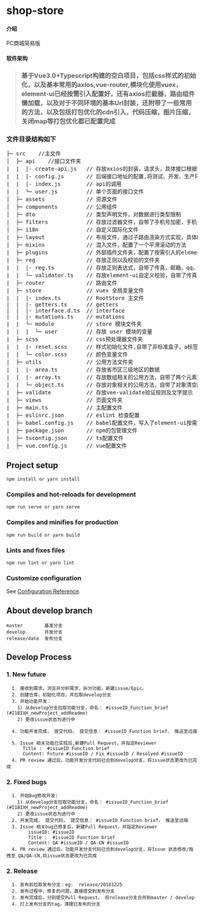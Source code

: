 # shop-store

#### 介绍
PC商城简易版

#### 软件架构
> ### 基于Vue3.0+Typescript构建的空白项目，包括css样式的初始化，以及基本常用的axios,vue-router,模块化使用vuex，element-ui已经按需引入配置好，还有axios拦截器，路由组件懒加载，以及对于不同环境的基本Url封装，还附带了一些常用的方法，以及包括打包优化的cdn引入，代码压缩，图片压缩，关闭map等打包优化都已配置完成

### 文件目录结构如下
<pre>
├─ src    //主文件
│  ├─ api    //接口文件夹
|  |  |- create-api.js   // 存放axios的封装，请求头，具体接口根据需求修改
|  |  |- config.js       // 后端接口地址的配置,将测试、开发、生产环境分开
|  |  |- index.js        // api的调用
|  |  └─ user.js         // 单个页面的接口文件
│  ├─ assets             // 资源文件
│  ├─ components         // 公用组件
│  ├─ dto                // 类型声明文件，对数据进行类型限制
|  ├─ filters            // 存放过滤器文件，自带了手机号加密，手机号格式化，时间日期处理
│  ├─ i18n               // 自定义国际化文件
|  ├─ layout             // 布局文件，通过子路由渲染方式实现，具体HTML布局根据需求修改
|  ├─ mixins             // 混入文件，配置了一个平滑滚动的方法
|  ├─ plugins            // 外部插件文件夹，配置了按需引入的element-ui
|  ├─ reg                // 存放正则以及校验的文件夹
|  |  |- reg.ts          // 存放正则表达式，自带了传真，邮箱，qq，手机号，银行卡号，固定电话，密码强度校验正则
|  |  └─ validator.ts    // 存放element-ui自定义校验，自带了传真，邮箱，qq，手机号，银行卡号，固定电话，密码强度自定义校验
|  ├─ router             // 路由文件
|  ├─ store              // vuex 全局变量文件
|  |  |- index.ts        // RootStore 主文件
|  |  |- getters.ts      // getters
|  |  |- interface.d.ts  // interface
|  |  |- mutations.ts    // mutations
|  |  └─ module          // store 模块文件夹
|  |  |  └─ user         // 存放 user 模块的变量
|  ├─ scss               // css预处理器文件夹
|  |  |- reset.scss      // 样式初始化文件,自带了非标准盒子，a标签清除下划线，清除内外边距，禁止图片拖拽等效果
|  |  └─ color.scss      // 颜色变量文件
|  ├─ utils              // 公用方法文件夹
|  |  |- area.ts         // 存放省市区三级地区的数据
|  |  |- array.ts        // 存放数组相关的公用方法，自带了两个元素交换位置，元素前进后退一格，元素置顶或末尾，去重，删除指定元素操作
|  |  └─ object.ts       // 存放对象相关的公用方法，自带了对象清空所有值的方法
|  ├─ validate           // 存放vee-validate验证规则及文字提示
|  ├─ views              // 页面文件夹
|  ├─ main.ts            // 主配置文件
|  ├─ eslinrc.json       // eslint 检查配置
|  ├─ babel.config.js    // babel配置文件，写入了element-ui按需加载的配置
|  ├─ package.json       // npm的包管理文件
|  ├─ tsconfig.json      // ts配置文件
|  ├─ vue.config.js      // vue配置文件
</pre>

## Project setup
```
npm install or yarn install
```

### Compiles and hot-reloads for development
```
npm run serve or yarn serve
```

### Compiles and minifies for production
```
npm run build or yarn build
```

### Lints and fixes files
```
npm run lint or yarn lint
```
### Customize configuration
See [Configuration Reference](https://cli.vuejs.org/config/).


## About develop branch

```
master        基准分支
develop       开发分支
release/date  发布分支
```
## Develop Process

### 1. New future
```
  1. 接收到需求，浏览并分析需求，拆分功能，新建issue/Epic。
  2. 创建仓库，初始化项目，并拉取develop分支
  3. 开始功能开发：
    1) 从develop分支拉取功能分支，命名： #issueID_Function_brief (#I1BIXH_newProject_addReadme)
    2) 更改issue状态为进行中

  4. 功能开发完成， 提交代码， 提交信息： #issueID Function brief， 推送至远端

  5. Issue 相关功能已实现后,新建Pull Request，并指定Reviewer
      Title :  #issueID Function brief
      Content: Future #issueID / Fix #issueID / Resolved #issueID
  4. PR review 通过后，功能开发分支代码已合到develop分支，将issue状态更改为已完成
```

### 2. Fixed bugs
```
  1. 开始Bug修改开发:
    1) 从develop分支拉取功能分支，命名： #issueID_Function_brief (#I1BIXH_newProject_addReadme)
    2) 更改issue状态为进行中
  2. 开发完成， 提交代码， 提交信息： #issueID Function brief， 推送至远端
  3. Issue 相关bug已修复后，新建Pull Request，并指定Reviewer
        issueID: #issueID
        Title :  #issueID Function brief
        Content: QA #issueID / QA-CN #issueID
  4. PR review 通过后，功能开发分支代码已合到develop分支，将Issue 状态修改/拖拽至 QA/QA-CN,将issue状态更改为已完成
```

### 2. Release
```
  1. 发布前拉取发布分支：eg:  release/20181225
  2. 发布过程中，修复的问题，直接提交到发布分支
  3. 发布完成后，分别提交Pull Request， 将release分支合并到master / develop
  4. 打上发布分支的tag，清理已发布的分支
```
